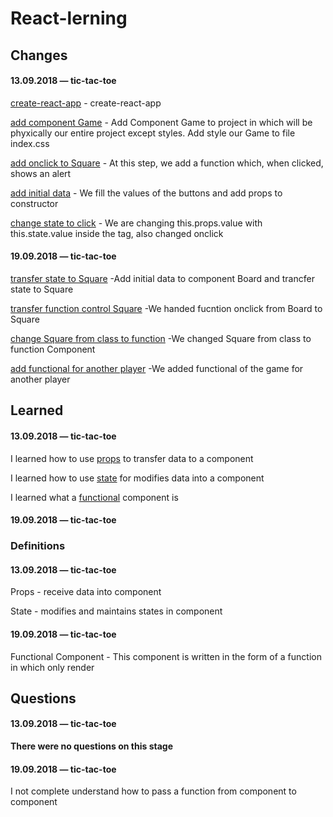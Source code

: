 # React-lerning

## Changes

#### 13.09.2018 — tic-tac-toe
[create-react-app](https://github.com/Mikele11/React-lerning/commit/93ec21bbc7fc770a338d67c22d1c36802893e12a) - create-react-app

[add component Game](https://github.com/Mikele11/React-lerning/commit/4c4e7711328c59e8924fe4b14f58008f38048f48) -  Add Component Game to project in which will be phyxically our entire project except styles. Add style our Game to file index.css

[add onclick to Square](https://github.com/Mikele11/React-lerning/commit/619422ac598e09e7796587708d4ae393ba348d07) - At this step, we add a function which, when clicked, shows an alert

[add initial data](https://github.com/Mikele11/React-lerning/commit/bf11d168d166e87f86aeed8203669ad89c98af14) - We fill the values of the buttons and add props to constructor

[change state to click](https://github.com/Mikele11/React-lerning/commit/e15cf9ed779a51f3ca6642f5830298fc7b2b03ec) - We are changing this.props.value with this.state.value inside the tag, also changed onclick

#### 19.09.2018 — tic-tac-toe
[transfer state to Square](https://github.com/Mikele11/React-lerning/commit/e0fe4dd6d53b6c551a4f845543e5dd6d4bb7488f) -Add initial data to component Board and trancfer state to Square

[transfer function control Square](https://github.com/Mikele11/React-lerning/commit/7ac990d48cdf6cf8aab004d0636542ea636461ac) -We handed fucntion onclick from Board to Square

[change Square from class to function](https://github.com/Mikele11/React-lerning/commit/260d8bbb1d7639370cd8b95d70383c75f833f1b7) -We changed Square from class to function Component

[add functional for another player](https://github.com/Mikele11/React-lerning/commit/8f41712c4e0ea161d3e65a216dffee597e7fd179) -We added functional of the game for another player

## Learned

#### 13.09.2018 — tic-tac-toe
I learned how to use [props](#props) to transfer data to a component

I learned how to use [state](#state) for modifies data into a component

I learned what a [functional](#functional) component is

#### 19.09.2018 — tic-tac-toe

### Definitions

#### 13.09.2018 — tic-tac-toe

<a name="props"></a>Props - receive data into component

<a name="state"></a>State - modifies and maintains states in component

#### 19.09.2018 — tic-tac-toe

<a name="functional"></a>Functional Component - This component is written in the form of a function in which only render

## Questions

#### 13.09.2018 — tic-tac-toe

**There were no questions on this stage**

#### 19.09.2018 — tic-tac-toe

I not complete understand how to pass a function from component to component
